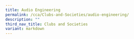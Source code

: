 ```yaml
---
title: Audio Engineering
permalink: /cca/Clubs-and-Societies/audio-engineering/
description: ""
third_nav_title: Clubs and Societies
variant: markdown
---
```

